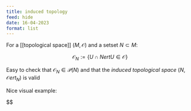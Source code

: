 ```yaml
---
title: induced topology
feed: hide
date: 16-04-2023
format: list
---
```



For a [[topological space]] $(M, \mathcal O)$ and a setset $N\subset M$:

$$\mathcal O_N := \{U \cap NertU \in\mathcal O\}$$


Easy to check that $\mathcal O_N \in \mathcal P(N)$ and that the *induced topological space* $(N, \mathcal Oert_N)$ is valid

Nice visual example:

$$
